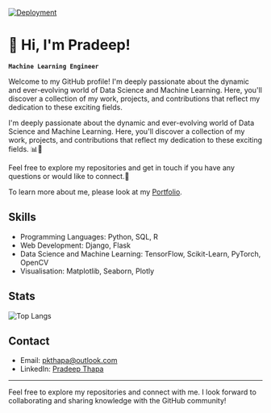[![Deployment](https://github.com/PradeepThapa/pradeepthapa.github.io/actions/workflows/jekyll-gh-pages.yml/badge.svg?branch=master)](https://github.com/PradeepThapa/pradeepthapa.github.io/actions/workflows/jekyll-gh-pages.yml)

# 👋 Hi, I'm Pradeep!

**`Machine Learning Engineer`**

Welcome to my GitHub profile! I'm deeply passionate about the dynamic and ever-evolving world of Data Science and Machine Learning. Here, you'll discover a collection of my work, projects, and contributions that reflect my dedication to these exciting fields.

I'm deeply passionate about the dynamic and ever-evolving world of Data Science and Machine Learning. Here, you'll discover a collection of my work, projects, and contributions that reflect my dedication to these exciting fields. 📊🤖

Feel free to explore my repositories and get in touch if you have any questions or would like to connect.🌟

To learn more about me, please look at my [Portfolio](https://pradeepthapa.github.io).

## Skills

- Programming Languages: Python, SQL, R
- Web Development: Django, Flask
- Data Science and Machine Learning: TensorFlow, Scikit-Learn, PyTorch, OpenCV
- Visualisation: Matplotlib, Seaborn, Plotly

## Stats

![Top Langs](https://github-readme-stats.vercel.app/api/top-langs/?username=pradeepthapa&hide_progress=true&show_icons=true&theme=transparent)


## Contact

- Email: [pkthapa@outlook.com](pkthapa@outlook.com)
- LinkedIn: [Pradeep Thapa](https://www.linkedin.com/in/pradeepkumarthapa/)

---

Feel free to explore my repositories and connect with me. I look forward to collaborating and sharing knowledge with the GitHub community!

